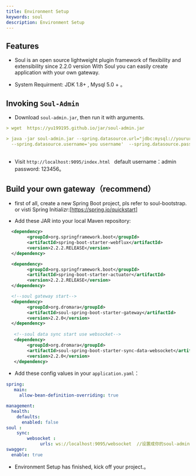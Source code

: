 ```yaml
---
title: Environment Setup
keywords: soul
description: Environment Setup
---
```


## Features

* Soul is an open source lightweight plugin framework of flexibility and extensibility since 2.2.0 version
  With Soul you can easily create application with your own gateway.

* System Requirment: JDK 1.8+ , Mysql 5.0 + 。

## Invoking `Soul-Admin`

* Download `soul-admin.jar`, then run it with arguments.
```yaml
> wget  https://yu199195.github.io/jar/soul-admin.jar

> java -jar soul-admin.jar --spring.datasource.url="jdbc:mysql://yoururl:3306/soul?useUnicode=true&characterEncoding=utf-8&useSSL=false"  
  --spring.datasource.username='you username'  --spring.datasource.password='you password'
 
```
* Visit `http://localhost:9095/index.html ` default username：admin  password: 123456。

## Build your own gateway（recommend）

* first of all, create a new Spring Boot project, pls refer to soul-bootstrap. or visti Spring Initializr:[https://spring.io/quickstart]

* Add these JAR into your local Maven repository:
```xml
  <dependency>
        <groupId>org.springframework.boot</groupId>
        <artifactId>spring-boot-starter-webflux</artifactId>
        <version>2.2.2.RELEASE</version>
  </dependency>

  <dependency>
        <groupId>org.springframework.boot</groupId>
        <artifactId>spring-boot-starter-actuator</artifactId>
        <version>2.2.2.RELEASE</version>
  </dependency>

  <!--soul gateway start-->
  <dependency>
        <groupId>org.dromara</groupId>
        <artifactId>soul-spring-boot-starter-gateway</artifactId>
        <version>2.2.0</version>
  </dependency>
  
   <!--soul data sync start use websocket-->
   <dependency>
        <groupId>org.dromara</groupId>
        <artifactId>soul-spring-boot-starter-sync-data-websocket</artifactId>
        <version>2.2.0</version>
   </dependency>
```

* Add these config values in your `application.yaml`：
```yaml
spring:
   main:
     allow-bean-definition-overriding: true

management:
  health:
    defaults:
      enabled: false
soul :
    sync:
        websocket :
             urls: ws://localhost:9095/websocket  //设置成你的soul-admin地址
swagger:
  enable: true
```
* Environment Setup has finished, kick off your project.。










